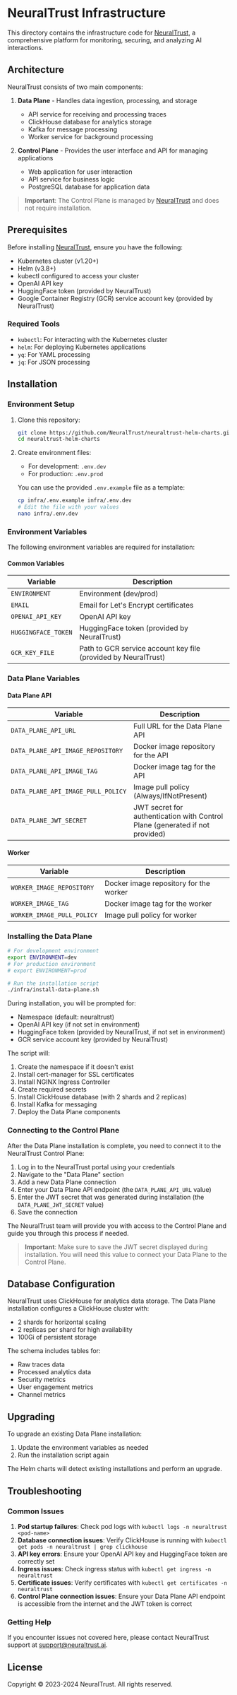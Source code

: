 # NeuralTrust Infrastructure

This directory contains the infrastructure code for [NeuralTrust](https://neuraltrust.ai), a comprehensive platform for monitoring, securing, and analyzing AI interactions.

## Architecture

NeuralTrust consists of two main components:

1. **Data Plane** - Handles data ingestion, processing, and storage
   - API service for receiving and processing traces
   - ClickHouse database for analytics storage
   - Kafka for message processing
   - Worker service for background processing

2. **Control Plane** - Provides the user interface and API for managing applications
   - Web application for user interaction
   - API service for business logic
   - PostgreSQL database for application data

> **Important**: The Control Plane is managed by [NeuralTrust](https://neuraltrust.ai) and does not require installation.

## Prerequisites

Before installing [NeuralTrust](https://neuraltrust.ai), ensure you have the following:

- Kubernetes cluster (v1.20+)
- Helm (v3.8+)
- kubectl configured to access your cluster
- OpenAI API key
- HuggingFace token (provided by NeuralTrust)
- Google Container Registry (GCR) service account key (provided by NeuralTrust)

### Required Tools

- `kubectl`: For interacting with the Kubernetes cluster
- `helm`: For deploying Kubernetes applications
- `yq`: For YAML processing
- `jq`: For JSON processing

## Installation

### Environment Setup

1. Clone this repository:
   ```bash
   git clone https://github.com/NeuralTrust/neuraltrust-helm-charts.git
   cd neuraltrust-helm-charts
   ```

2. Create environment files:
   - For development: `.env.dev`
   - For production: `.env.prod`

   You can use the provided `.env.example` file as a template:
   ```bash
   cp infra/.env.example infra/.env.dev
   # Edit the file with your values
   nano infra/.env.dev
   ```

### Environment Variables

The following environment variables are required for installation:

#### Common Variables

| Variable | Description |
|----------|-------------|
| `ENVIRONMENT` | Environment (dev/prod) |
| `EMAIL` | Email for Let's Encrypt certificates |
| `OPENAI_API_KEY` | OpenAI API key |
| `HUGGINGFACE_TOKEN` | HuggingFace token (provided by NeuralTrust) |
| `GCR_KEY_FILE` | Path to GCR service account key file (provided by NeuralTrust) |

### Data Plane Variables

#### Data Plane API

| Variable | Description |
|----------|-------------|
| `DATA_PLANE_API_URL` | Full URL for the Data Plane API |
| `DATA_PLANE_API_IMAGE_REPOSITORY` | Docker image repository for the API |
| `DATA_PLANE_API_IMAGE_TAG` | Docker image tag for the API |
| `DATA_PLANE_API_IMAGE_PULL_POLICY` | Image pull policy (Always/IfNotPresent) |
| `DATA_PLANE_JWT_SECRET` | JWT secret for authentication with Control Plane (generated if not provided) |

#### Worker

| Variable | Description |
|----------|-------------|
| `WORKER_IMAGE_REPOSITORY` | Docker image repository for the worker |
| `WORKER_IMAGE_TAG` | Docker image tag for the worker |
| `WORKER_IMAGE_PULL_POLICY` | Image pull policy for worker |

### Installing the Data Plane

```bash
# For development environment
export ENVIRONMENT=dev
# For production environment
# export ENVIRONMENT=prod

# Run the installation script
./infra/install-data-plane.sh
```

During installation, you will be prompted for:
- Namespace (default: neuraltrust)
- OpenAI API key (if not set in environment)
- HuggingFace token (provided by NeuralTrust, if not set in environment)
- GCR service account key (provided by NeuralTrust)

The script will:
1. Create the namespace if it doesn't exist
2. Install cert-manager for SSL certificates
3. Install NGINX Ingress Controller
4. Create required secrets
5. Install ClickHouse database (with 2 shards and 2 replicas)
6. Install Kafka for messaging
7. Deploy the Data Plane components

### Connecting to the Control Plane

After the Data Plane installation is complete, you need to connect it to the NeuralTrust Control Plane:

1. Log in to the NeuralTrust portal using your credentials
2. Navigate to the "Data Plane" section
3. Add a new Data Plane connection
4. Enter your Data Plane API endpoint (the `DATA_PLANE_API_URL` value)
5. Enter the JWT secret that was generated during installation (the `DATA_PLANE_JWT_SECRET` value)
6. Save the connection

The NeuralTrust team will provide you with access to the Control Plane and guide you through this process if needed.

> **Important**: Make sure to save the JWT secret displayed during installation. You will need this value to connect your Data Plane to the Control Plane.

## Database Configuration

NeuralTrust uses ClickHouse for analytics data storage. The Data Plane installation configures a ClickHouse cluster with:

- 2 shards for horizontal scaling
- 2 replicas per shard for high availability
- 100Gi of persistent storage

The schema includes tables for:
- Raw traces data
- Processed analytics data
- Security metrics
- User engagement metrics
- Channel metrics

## Upgrading

To upgrade an existing Data Plane installation:

1. Update the environment variables as needed
2. Run the installation script again

The Helm charts will detect existing installations and perform an upgrade.


## Troubleshooting

### Common Issues

1. **Pod startup failures**: Check pod logs with `kubectl logs -n neuraltrust <pod-name>`
2. **Database connection issues**: Verify ClickHouse is running with `kubectl get pods -n neuraltrust | grep clickhouse`
3. **API key errors**: Ensure your OpenAI API key and HuggingFace token are correctly set
4. **Ingress issues**: Check ingress status with `kubectl get ingress -n neuraltrust`
5. **Certificate issues**: Verify certificates with `kubectl get certificates -n neuraltrust`
6. **Control Plane connection issues**: Ensure your Data Plane API endpoint is accessible from the internet and the JWT token is correct

### Getting Help

If you encounter issues not covered here, please contact NeuralTrust support at support@neuraltrust.ai.

## License

Copyright © 2023-2024 NeuralTrust. All rights reserved.
